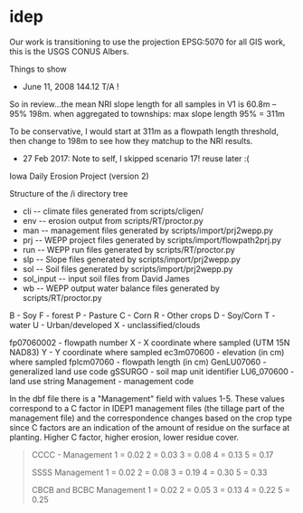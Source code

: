 idep
====

Our work is transitioning to use the projection EPSG:5070 for all GIS work, this
is the USGS CONUS Albers. 

Things to show
 - June 11, 2008 144.12 T/A !

So in review…the mean NRI slope length for all samples in V1 is 60.8m – 95%
198m.  when aggregated to townships: max slope length 95% = 311m

To be conservative, I would start at 311m as a flowpath length threshold,
then change to 198m to see how they matchup to the NRI results.

- 27 Feb 2017: Note to self, I skipped scenario 17! reuse later :(


Iowa Daily Erosion Project (version 2)

Structure of the /i directory tree

 - cli -- climate files generated from scripts/cligen/  
 - env -- erosion output from scripts/RT/proctor.py
 - man -- management files generated by scripts/import/prj2wepp.py
 - prj -- WEPP project files generated by scripts/import/flowpath2prj.py
 - run -- WEPP run files generated by scripts/RT/proctor.py
 - slp -- Slope files generated by  scripts/import/prj2wepp.py
 - sol -- Soil files generated by scripts/import/prj2wepp.py
 - sol_input -- input soil files from David James
 - wb -- WEPP output water balance files generated by scripts/RT/proctor.py



  B - Soy
  F - forest
  P - Pasture
  C - Corn
  R - Other crops
  D - Soy/Corn
  T - water
  U - Urban/developed
  X - unclassified/clouds



fp07060002 - flowpath number
X - X coordinate where sampled (UTM 15N NAD83)
Y - Y coordinate where sampled
ec3m070600 - elevation (in cm) where sampled
fplcm07060 - flowpath length (in cm)
GenLU07060 - generalized land use code
gSSURGO - soil map unit identifier
LU6_070600 - land use string
Management - management code
 
 
In the dbf file there is a "Management" field with values 1-5. These values
correspond to a C factor in IDEP1 management files (the tillage part of the
management file) and the correspondence changes based on the crop type since
C factors are an indication of the amount of residue on the surface at
planting. Higher C factor, higher erosion, lower residue cover. 
    
> CCCC -
> Management 1 = 0.02
> 2 = 0.03
> 3 = 0.08
> 4 = 0.13
> 5 = 0.17
>
> SSSS
> Management 1 = 0.02
> 2 = 0.08
> 3 = 0.19
> 4 = 0.30
> 5 = 0.33
>
> CBCB and BCBC
> Management 1 = 0.02
> 2 = 0.05
> 3 = 0.13
> 4 = 0.22
> 5 = 0.25
    